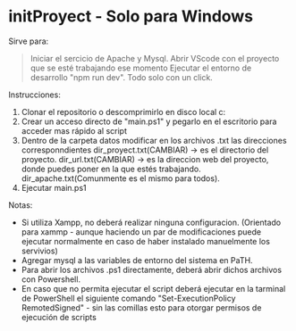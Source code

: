 # initProyect - Solo para Windows
Sirve para:
  > Iniciar el sercicio de Apache y Mysql.
  > Abrir VScode con el proyecto que se esté trabajando ese momento
  > Ejecutar el entorno de desarrollo "npm run dev".
  > Todo solo con un click.

Instrucciones:
 1) Clonar el repositorio o descomprimirlo en disco local c:
 2) Crear un acceso directo de "main.ps1" y pegarlo en el escritorio para acceder mas rápido al script
 3) Dentro de la carpeta datos modificar en los archivos .txt las direcciones corresponndientes dir_proyect.txt(CAMBIAR) -> es el directorio del proyecto.
    dir_url.txt(CAMBIAR) -> es la direccion web del proyecto, donde puedes poner en la que estés trabajando.
    dir_apache.txt(Comunmente es el mismo para todos).
 4) Ejecutar main.ps1


Notas:
  - Si utiliza Xampp, no deberá realizar ninguna configuracion. (Orientado para xammp - aunque haciendo un par de modificaciones puede ejecutar normalmente en caso de haber instalado manuelmente los servivios)
  - Agregar mysql a las variables de entorno del sistema en PaTH.
  - Para abrir los archivos .ps1 directamente, deberá abrir dichos archivos con Powershell.
  - En caso que no permita ejecutar el script deberá ejecutar en la tarminal de PowerShell el siguiente comando "Set-ExecutionPolicy RemotedSigned" - sin las comillas esto para otorgar permisos de ejecución de scripts
